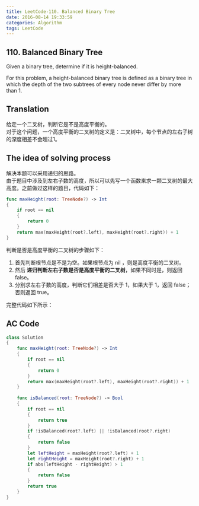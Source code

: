 ```yaml
---
title: LeetCode-110. Balanced Binary Tree  
date: 2016-08-14 19:33:59  
categories: Algorithm  
tags: LeetCode  
---
```


## 110. Balanced Binary Tree  

Given a binary tree, determine if it is height-balanced.

For this problem, a height-balanced binary tree is defined as a binary tree in which the depth of the two subtrees of every node never differ by more than 1.

## Translation

给定一个二叉树，判断它是不是高度平衡的。  
对于这个问题，一个高度平衡的二叉树的定义是：二叉树中，每个节点的左右子树的深度相差不会超过1。

## The idea of solving process

解决本题可以采用递归的思路。  
由于题目中涉及到左右子数的高度，所以可以先写一个函数来求一颗二叉树的最大高度。之前做过这样的题目，代码如下：

```swift
func maxHeight(root: TreeNode?) -> Int
{
	if root == nil
	{
		return 0
	}
	return max(maxHeight(root?.left), maxHeight(root?.right)) + 1
}
```

判断是否是高度平衡的二叉树的步骤如下：

1. 首先判断根节点是不是为空。如果根节点为 nil ，则是高度平衡的二叉树。
2. 然后 **递归判断左右子数是否是高度平衡的二叉树**，如果不同时是，则返回 false。
3. 分别求左右子数的高度，判断它们相差是否大于 1，如果大于 1，返回 false；否则返回 true。

完整代码如下所示：

## AC Code

```swift
class Solution 
{
    func maxHeight(root: TreeNode?) -> Int
    {
        if root == nil
        {
            return 0
        }
        return max(maxHeight(root?.left), maxHeight(root?.right)) + 1
    }
    
    func isBalanced(root: TreeNode?) -> Bool 
    {
        if root == nil
        {
            return true
        }
        if !isBalanced(root?.left) || !isBalanced(root?.right)
        {
            return false
        }
        let leftHeight = maxHeight(root?.left) + 1
        let rightHeight = maxHeight(root?.right) + 1
        if abs(leftHeight - rightHeight) > 1
        {
            return false
        }
        return true
    }
}
```